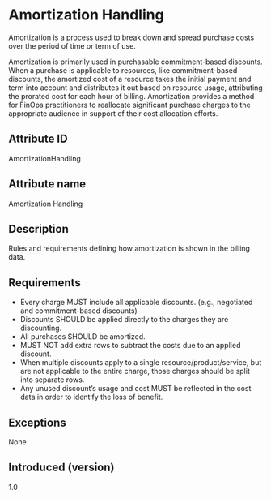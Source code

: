 # Amortization Handling

Amortization is a process used to break down and spread purchase costs over the period of time or term of use. 

Amortization is primarily used in purchasable commitment-based discounts. When a purchase is applicable to resources, like commitment-based discounts, the amortized cost of a resource takes the initial payment and term into account and distributes it out based on resource usage, attributing the prorated cost for each hour of billing. Amortization provides a method for FinOps practitioners to reallocate significant purchase charges to the appropriate audience in support of their cost allocation efforts. 

## Attribute ID

AmortizationHandling

## Attribute name

Amortization Handling

## Description

Rules and requirements defining how amortization is shown in the billing data.

## Requirements

* Every charge MUST include all applicable discounts. (e.g., negotiated and commitment-based discounts)
* Discounts SHOULD be applied directly to the charges they are discounting.
* All purchases SHOULD be amortized.
* MUST NOT add extra rows to subtract the costs due to an applied discount.
* When multiple discounts apply to a single resource/product/service, but are not applicable to the entire charge, those charges should be split into separate rows.
* Any unused discount’s usage and cost MUST be reflected in the cost data in order to identify the loss of benefit. 

## Exceptions

None

## Introduced (version)

1.0
